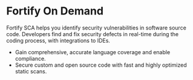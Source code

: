 # Fortify On Demand

Fortify SCA helps you identify security vulnerabilities in software source code. Developers find and fix security defects in real-time during the coding process, with integrations to IDEs.

- Gain comprehensive, accurate language coverage and enable compliance.
- Secure custom and open source code with fast and highly optimized static scans.  

<!--
**Topics**  

- [Fortify SSC User Roles](fortify-user-roles-and-permissions)
- [Set up Bamboo Plan](fortify-set-up-bamboo-plan)
- [Generate PDF report from fpr file](fortify-generate-pdf)
- [Add users to Fortify App on SSC](https://docs.developer.tech.gov.sg/docs/ship-hats-documentation/#/manage-fortify-applications?id=manage-user-role-in-fortify-applications)
- [Manage Application Version](fortify-manage-application-version)
- [Manage Fortify user tokens](fortify-manage-user-tokens)
- [Additional Resources](fortify-additional-resources)
-->